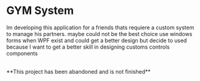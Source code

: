 <h1>
  GYM System
</h1>

<p>
  Im developing this application for a friends thats requiere a custom system to manage his partners.
  maybe could not be the best choice use windows forms when WPF exist and could get a better design
  but decide to used because I want to get a better skill in designing customs controls components
</p>
<br>
**This project has been abandoned and is not finished**
